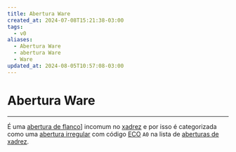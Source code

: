 ```yaml
---
title: Abertura Ware
created_at: 2024-07-08T15:21:38-03:00
tags:
  - v0
aliases:
  - Abertura Ware
  - abertura Ware
  - Ware
updated_at: 2024-08-05T10:57:08-03:00
---
```

# Abertura Ware
---

É uma [abertura de flanco](_draft/2024/07/2024-07-06-Aberturas_de_flanco.md)] incomum no [xadrez](../../../../sementes/2024/07/2024-07-06-Xadrez.md) e por isso é categorizada como uma [abertura irregular](../../../../sementes/2024/07/2024-07-06-Aberturas_irregulares.md) com código [ECO](../../../../sementes/2024/07/2024-07-07-Encyclopaedia_of_Chess_Openings.md) `A0` na lista de [aberturas de xadrez](_draft/2024/07/2024-07-06-Aberturas_de_xadrez.md).